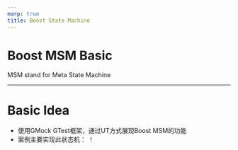 ```yaml
---
marp: true
title: Boost State Machine
---
```


# Boost MSM Basic
MSM stand for Meta State Machine

---

# Basic Idea
- 使用GMock GTest框架，通过UT方式展现Boost MSM的功能
- 案例主要实现此状态机：
！[](./BasicStateMachine.png)
